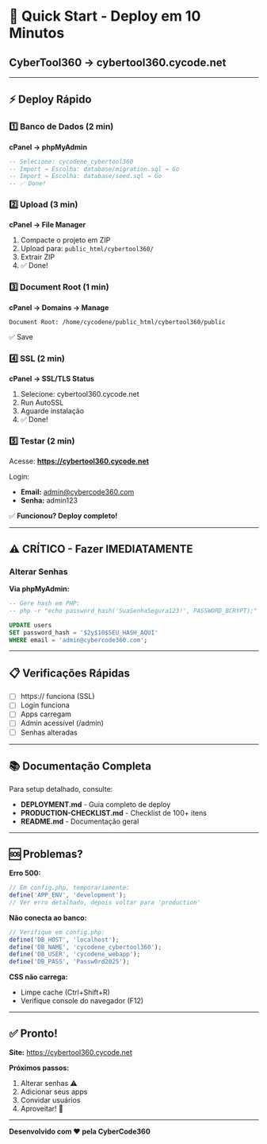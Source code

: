# 🚀 Quick Start - Deploy em 10 Minutos
## CyberTool360 → cybertool360.cycode.net

---

## ⚡ Deploy Rápido

### 1️⃣ Banco de Dados (2 min)

**cPanel → phpMyAdmin**

```sql
-- Selecione: cycodene_cybertool360
-- Import → Escolha: database/migration.sql → Go
-- Import → Escolha: database/seed.sql → Go
-- ✅ Done!
```

### 2️⃣ Upload (3 min)

**cPanel → File Manager**

1. Compacte o projeto em ZIP
2. Upload para: `public_html/cybertool360/`
3. Extrair ZIP
4. ✅ Done!

### 3️⃣ Document Root (1 min)

**cPanel → Domains → Manage**

```
Document Root: /home/cycodene/public_html/cybertool360/public
```

✅ Save

### 4️⃣ SSL (2 min)

**cPanel → SSL/TLS Status**

1. Selecione: cybertool360.cycode.net
2. Run AutoSSL
3. Aguarde instalação
4. ✅ Done!

### 5️⃣ Testar (2 min)

Acesse: **https://cybertool360.cycode.net**

Login:
- **Email:** admin@cybercode360.com
- **Senha:** admin123

✅ **Funcionou? Deploy completo!**

---

## ⚠️ CRÍTICO - Fazer IMEDIATAMENTE

### Alterar Senhas

**Via phpMyAdmin:**

```sql
-- Gere hash em PHP:
-- php -r "echo password_hash('SuaSenhaSegura123!', PASSWORD_BCRYPT);"

UPDATE users 
SET password_hash = '$2y$10$SEU_HASH_AQUI' 
WHERE email = 'admin@cybercode360.com';
```

---

## 📋 Verificações Rápidas

- [ ] https:// funciona (SSL)
- [ ] Login funciona
- [ ] Apps carregam
- [ ] Admin acessível (/admin)
- [ ] Senhas alteradas

---

## 📚 Documentação Completa

Para setup detalhado, consulte:
- **DEPLOYMENT.md** - Guia completo de deploy
- **PRODUCTION-CHECKLIST.md** - Checklist de 100+ itens
- **README.md** - Documentação geral

---

## 🆘 Problemas?

**Erro 500:**
```php
// Em config.php, temporariamente:
define('APP_ENV', 'development');
// Ver erro detalhado, depois voltar para 'production'
```

**Não conecta ao banco:**
```php
// Verifique em config.php:
define('DB_HOST', 'localhost');
define('DB_NAME', 'cycodene_cybertool360');
define('DB_USER', 'cycodene_webapp');
define('DB_PASS', 'Passw0rd2025');
```

**CSS não carrega:**
- Limpe cache (Ctrl+Shift+R)
- Verifique console do navegador (F12)

---

## ✅ Pronto!

**Site:** https://cybertool360.cycode.net

**Próximos passos:**
1. Alterar senhas ⚠️
2. Adicionar seus apps
3. Convidar usuários
4. Aproveitar! 🎉

---

**Desenvolvido com ❤️ pela CyberCode360**
